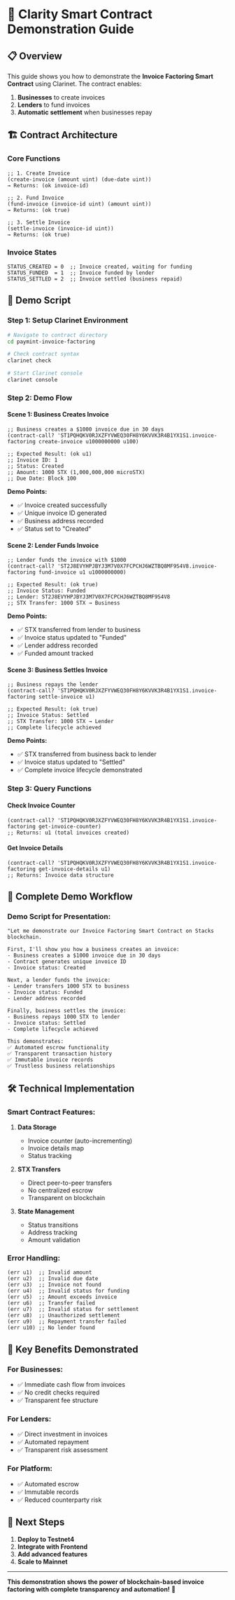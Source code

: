 # 🚀 Clarity Smart Contract Demonstration Guide

## 📋 Overview

This guide shows you how to demonstrate the **Invoice Factoring Smart Contract** using Clarinet. The contract enables:

1. **Businesses** to create invoices
2. **Lenders** to fund invoices  
3. **Automatic settlement** when businesses repay

## 🏗️ Contract Architecture

### Core Functions

```clarity
;; 1. Create Invoice
(create-invoice (amount uint) (due-date uint))
→ Returns: (ok invoice-id)

;; 2. Fund Invoice  
(fund-invoice (invoice-id uint) (amount uint))
→ Returns: (ok true)

;; 3. Settle Invoice
(settle-invoice (invoice-id uint))
→ Returns: (ok true)
```

### Invoice States

```clarity
STATUS_CREATED = 0  ;; Invoice created, waiting for funding
STATUS_FUNDED  = 1  ;; Invoice funded by lender
STATUS_SETTLED = 2  ;; Invoice settled (business repaid)
```

## 🎯 Demo Script

### Step 1: Setup Clarinet Environment

```bash
# Navigate to contract directory
cd paymint-invoice-factoring

# Check contract syntax
clarinet check

# Start Clarinet console
clarinet console
```

### Step 2: Demo Flow

#### **Scene 1: Business Creates Invoice**

```clarity
;; Business creates a $1000 invoice due in 30 days
(contract-call? 'ST1PQHQKV0RJXZFYVWEQ30FH8Y6KVVK3R4B1YX1S1.invoice-factoring create-invoice u1000000000 u100)

;; Expected Result: (ok u1)
;; Invoice ID: 1
;; Status: Created
;; Amount: 1000 STX (1,000,000,000 microSTX)
;; Due Date: Block 100
```

**Demo Points:**
- ✅ Invoice created successfully
- ✅ Unique invoice ID generated
- ✅ Business address recorded
- ✅ Status set to "Created"

#### **Scene 2: Lender Funds Invoice**

```clarity
;; Lender funds the invoice with $1000
(contract-call? 'ST2J8EVYHPJBYJ3M7V0X7FCPCHJ6WZTBQ8MF9S4V8.invoice-factoring fund-invoice u1 u1000000000)

;; Expected Result: (ok true)
;; Invoice Status: Funded
;; Lender: ST2J8EVYHPJBYJ3M7V0X7FCPCHJ6WZTBQ8MF9S4V8
;; STX Transfer: 1000 STX → Business
```

**Demo Points:**
- ✅ STX transferred from lender to business
- ✅ Invoice status updated to "Funded"
- ✅ Lender address recorded
- ✅ Funded amount tracked

#### **Scene 3: Business Settles Invoice**

```clarity
;; Business repays the lender
(contract-call? 'ST1PQHQKV0RJXZFYVWEQ30FH8Y6KVVK3R4B1YX1S1.invoice-factoring settle-invoice u1)

;; Expected Result: (ok true)
;; Invoice Status: Settled
;; STX Transfer: 1000 STX → Lender
;; Complete lifecycle achieved
```

**Demo Points:**
- ✅ STX transferred from business back to lender
- ✅ Invoice status updated to "Settled"
- ✅ Complete invoice lifecycle demonstrated

### Step 3: Query Functions

#### **Check Invoice Counter**
```clarity
(contract-call? 'ST1PQHQKV0RJXZFYVWEQ30FH8Y6KVVK3R4B1YX1S1.invoice-factoring get-invoice-counter)
;; Returns: u1 (total invoices created)
```

#### **Get Invoice Details**
```clarity
(contract-call? 'ST1PQHQKV0RJXZFYVWEQ30FH8Y6KVVK3R4B1YX1S1.invoice-factoring get-invoice-details u1)
;; Returns: Invoice data structure
```

## 🔄 Complete Demo Workflow

### **Demo Script for Presentation:**

```
"Let me demonstrate our Invoice Factoring Smart Contract on Stacks blockchain.

First, I'll show you how a business creates an invoice:
- Business creates a $1000 invoice due in 30 days
- Contract generates unique invoice ID
- Invoice status: Created

Next, a lender funds the invoice:
- Lender transfers 1000 STX to business
- Invoice status: Funded
- Lender address recorded

Finally, business settles the invoice:
- Business repays 1000 STX to lender
- Invoice status: Settled
- Complete lifecycle achieved

This demonstrates:
✅ Automated escrow functionality
✅ Transparent transaction history
✅ Immutable invoice records
✅ Trustless business relationships
```

## 🛠️ Technical Implementation

### **Smart Contract Features:**

1. **Data Storage**
   - Invoice counter (auto-incrementing)
   - Invoice details map
   - Status tracking

2. **STX Transfers**
   - Direct peer-to-peer transfers
   - No centralized escrow
   - Transparent on blockchain

3. **State Management**
   - Status transitions
   - Address tracking
   - Amount validation

### **Error Handling:**

```clarity
(err u1)  ;; Invalid amount
(err u2)  ;; Invalid due date  
(err u3)  ;; Invoice not found
(err u4)  ;; Invalid status for funding
(err u5)  ;; Amount exceeds invoice
(err u6)  ;; Transfer failed
(err u7)  ;; Invalid status for settlement
(err u8)  ;; Unauthorized settlement
(err u9)  ;; Repayment transfer failed
(err u10) ;; No lender found
```

## 🎯 Key Benefits Demonstrated

### **For Businesses:**
- ✅ Immediate cash flow from invoices
- ✅ No credit checks required
- ✅ Transparent fee structure

### **For Lenders:**
- ✅ Direct investment in invoices
- ✅ Automated repayment
- ✅ Transparent risk assessment

### **For Platform:**
- ✅ Automated escrow
- ✅ Immutable records
- ✅ Reduced counterparty risk

## 🚀 Next Steps

1. **Deploy to Testnet4**
2. **Integrate with Frontend**
3. **Add advanced features**
4. **Scale to Mainnet**

---

**This demonstration shows the power of blockchain-based invoice factoring with complete transparency and automation!** 🎉


